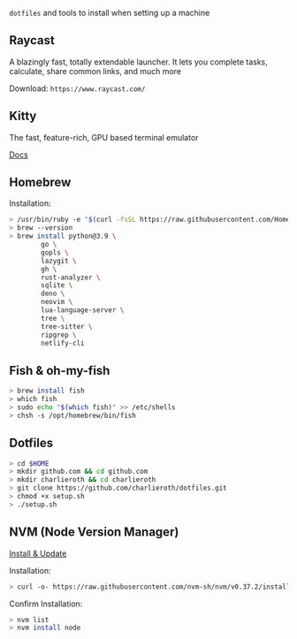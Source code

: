 `dotfiles` and tools to install when setting up a machine

## Raycast

A blazingly fast, totally extendable launcher. It lets you complete tasks, calculate, share common links, and much more

Download: `https://www.raycast.com/`

## Kitty

The fast, feature-rich, GPU based terminal emulator

[Docs](https://sw.kovidgoyal.net/kitty/)

## Homebrew

Installation:
```bash
> /usr/bin/ruby -e "$(curl -fsSL https://raw.githubusercontent.com/Homebrew/install/master/install)"`
> brew --version
> brew install python@3.9 \
        go \
        gopls \
        lazygit \
        gh \
        rust-analyzer \
        sqlite \
        deno \
        neovim \
        lua-language-server \
        tree \
        tree-sitter \
        ripgrep \
        netlify-cli
```

## Fish & oh-my-fish

```bash
> brew install fish
> which fish
> sudo echo "$(which fish)" >> /etc/shells
> chsh -s /opt/homebrew/bin/fish
```

## Dotfiles

``` bash
> cd $HOME
> mkdir github.com && cd github.com
> mkdir charlieroth && cd charlieroth
> git clone https://github.com/charlieroth/dotfiles.git
> chmod +x setup.sh
> ./setup.sh
```

## NVM (Node Version Manager)

[Install & Update](https://github.com/nvm-sh/nvm#installing-and-updating)

Installation:
```bash
> curl -o- https://raw.githubusercontent.com/nvm-sh/nvm/v0.37.2/install.sh | fish`
```

Confirm Installation:
```bash
> nvm list
> nvm install node
```
